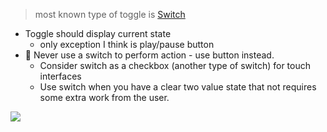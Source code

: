 > most known type of toggle is [Switch](UISwitch.md)

- Toggle should display current state
	- only exception I think is play/pause button 
- 🚨 Never use a switch to perform action - use button instead. 
	- Consider switch as a checkbox (another type of switch) for touch interfaces
	- Use switch when you have a clear two value state that not requires some extra work from the user.

![](https://developer.apple.com/design/human-interface-guidelines/images/intro/components/toggles-intro-dark_2x.png)